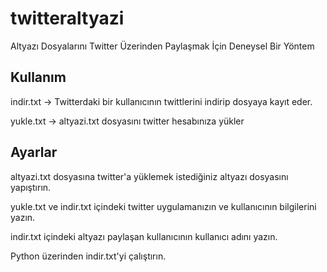# twitteraltyazi
Altyazı Dosyalarını Twitter Üzerinden Paylaşmak İçin Deneysel Bir Yöntem

## Kullanım
indir.txt -> Twitterdaki bir kullanıcının twittlerini indirip dosyaya kayıt eder.

yukle.txt -> altyazi.txt dosyasını twitter hesabınıza yükler

## Ayarlar
altyazi.txt dosyasına twitter'a yüklemek istediğiniz altyazı dosyasını yapıştırın.

yukle.txt ve indir.txt içindeki twitter uygulamanızın ve kullanıcının bilgilerini yazın.

indir.txt içindeki altyazı paylaşan kullanıcının kullanıcı adını yazın.

Python üzerinden indir.txt'yi çalıştırın.
